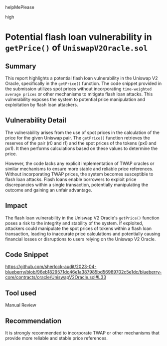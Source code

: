 helpMePlease

high

# Potential flash loan vulnerability in `getPrice()` of `UniswapV2Oracle.sol`

## Summary
This report highlights a potential flash loan vulnerability in the Uniswap V2 Oracle, specifically in the `getPrice()` function. The code snippet provided in the submission utilizes spot prices without incorporating `time-weighted average prices` or other mechanisms to mitigate flash loan attacks. This vulnerability exposes the system to potential price manipulation and exploitation by flash loan attackers.

## Vulnerability Detail
The vulnerability arises from the use of spot prices in the calculation of the price for the given Uniswap pair. The `getPrice()` function retrieves the reserves of the pair (r0 and r1) and the spot prices of the tokens (px0 and px1). It then performs calculations based on these values to determine the price.

However, the code lacks any explicit implementation of TWAP oracles or similar mechanisms to ensure more stable and reliable price references. Without incorporating TWAP prices, the system becomes susceptible to flash loan attacks. Flash loans enable borrowers to exploit price discrepancies within a single transaction, potentially manipulating the outcome and gaining an unfair advantage.


## Impact
The flash loan vulnerability in the Uniswap V2 Oracle's `getPrice()` function poses a risk to the integrity and stability of the system. If exploited, attackers could manipulate the spot prices of tokens within a flash loan transaction, leading to inaccurate price calculations and potentially causing financial losses or disruptions to users relying on the Uniswap V2 Oracle.

## Code Snippet
https://github.com/sherlock-audit/2023-04-blueberry/blob/96eb1829571dc46e1a387985bd56989702c5e1dc/blueberry-core/contracts/oracle/UniswapV2Oracle.sol#L33

## Tool used

Manual Review

## Recommendation
It is strongly recommended to incorporate TWAP or other mechanisms that provide more reliable and stable price references.